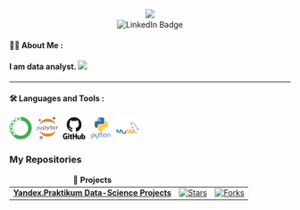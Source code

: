
<div id="header" align="center">
  <img src="https://media.giphy.com/media/M9gbBd9nbDrOTu1Mqx/giphy.gif" width="100"/>
</div>

<div id="badges" align="center"
  <a href="[your-linkedin-URL](https://www.linkedin.com/in/anna-khabarova-93340a1a6?utm_source=share&utm_campaign=share_via&utm_content=profile&utm_medium=ios_app)">
    <img src="https://img.shields.io/badge/LinkedIn-blue?style=for-the-badge&logo=linkedin&logoColor=white" alt="LinkedIn Badge"/>
  </a>
</div>

#### :woman_technologist: About Me :
#### I am  data analyst. <img src="https://media.giphy.com/media/WUlplcMpOCEmTGBtBW/giphy.gif" width="30"> 
---
#### :hammer_and_wrench: Languages and Tools :
<div>
  <img src="https://raw.githubusercontent.com/devicons/devicon/ca28c779441053191ff11710fe24a9e6c23690d6/icons/anaconda/anaconda-original.svg" width="40" height="40"/>&nbsp; 
  <img src="https://raw.githubusercontent.com/devicons/devicon/ca28c779441053191ff11710fe24a9e6c23690d6/icons/jupyter/jupyter-original-wordmark.svg" width="40" height="40"/>&nbsp;
  <img src="https://raw.githubusercontent.com/devicons/devicon/ca28c779441053191ff11710fe24a9e6c23690d6/icons/github/github-original-wordmark.svg"  width="40" height="40"/>&nbsp;
  <img src="https://raw.githubusercontent.com/devicons/devicon/ca28c779441053191ff11710fe24a9e6c23690d6/icons/python/python-original-wordmark.svg" width="40" height="40"/>&nbsp; 
  <img src="https://raw.githubusercontent.com/devicons/devicon/ca28c779441053191ff11710fe24a9e6c23690d6/icons/mysql/mysql-original-wordmark.svg" width="40" height="40">
</div>

<h3 class="heading-element" dir="auto">My Repositories</h3> 
<markdown-accessiblity-table data-catalyst=""><table width="100%">
  <thead align="center">
    <tr>
      <td><b>🎁 Projects</b></td>
    </tr>
  </thead>
  <tbody>
    <tr>
      <td><a href="https://github.com/akylson/yandex-praktikum-data-science-projects"><b>Yandex.Praktikum Data-Science Projects</b></a></td>
      <td><a href="https://github.com/akylson/yandex-praktikum-data-science-projects/stargazers"><img alt="Stars" src="https://camo.githubusercontent.com/9c92f8d7abb4ff3b36f5fa31ed877efd49b68ef862bd5497c00f4b921e3329d7/68747470733a2f2f696d672e736869656c64732e696f2f6769746875622f73746172732f616b796c736f6e2f79616e6465782d7072616b74696b756d2d646174612d736369656e63652d70726f6a656374733f7374796c653d666c61742d737175617265266c6162656c436f6c6f723d333433623431" data-canonical-src="https://img.shields.io/github/stars/akylson/yandex-praktikum-data-science-projects?style=flat-square&amp;labelColor=343b41" style="max-width: 100%;"></a></td>
      <td><a href="https://github.com/akylson/yandex-praktikum-data-science-projects/network/members"><img alt="Forks" src="https://camo.githubusercontent.com/96b751349a78c263ff6b883a28c171df1bfb2853a026d09577b43d43c49616a8/68747470733a2f2f696d672e736869656c64732e696f2f6769746875622f666f726b732f616b796c736f6e2f79616e6465782d7072616b74696b756d2d646174612d736369656e63652d70726f6a656374733f7374796c653d666c61742d737175617265266c6162656c436f6c6f723d333433623431" data-canonical-src="https://img.shields.io/github/forks/akylson/yandex-praktikum-data-science-projects?style=flat-square&amp;labelColor=343b41" style="max-width: 100%;"></a></td>
    </tr>
  </tbody>
</table></markdown-accessiblity-table>

